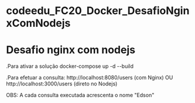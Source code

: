 # codeedu_FC20_Docker_DesafioNginxComNodejs

# Desafio nginx com nodejs

.Para ativar a solução
docker-compose up -d --build

.Para efetuar a consulta:
http://localhost:8080/users (com Nginx)
OU
http://localhost:3000/users (direto no Nodejs)

OBS: A cada consulta executada acrescenta o nome "Edson"
